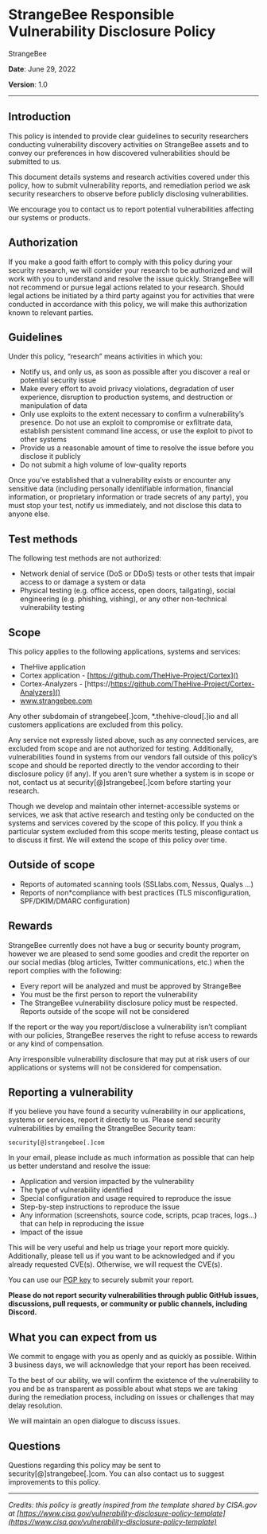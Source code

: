 # StrangeBee Responsible Vulnerability Disclosure Policy

StrangeBee

**Date**: June 29, 2022

**Version**: 1.0

---

## Introduction
This policy is intended to provide clear guidelines to security researchers  conducting vulnerability discovery activities on StrangeBee assets and to convey our preferences in how discovered vulnerabilities should be submitted to us.

This document details systems and research activities covered under this policy, how to submit vulnerability reports, and remediation period we ask security researchers to observe before publicly disclosing vulnerabilities.

We encourage you to contact us to report potential vulnerabilities affecting our systems or products.


## Authorization
If you make a good faith effort to comply with this policy during your security research, we will consider your research to be authorized and will work with you to understand and resolve the issue quickly. StrangeBee will not recommend or pursue legal actions related to your research. Should legal actions be initiated by a third party against you for activities that were conducted in accordance with this policy, we will make this authorization known to relevant parties.


## Guidelines
Under this policy, “research” means activities in which you:

* Notify us, and only us, as soon as possible after you discover a real or potential security issue
* Make every effort to avoid privacy violations, degradation of user experience, disruption to production systems, and destruction or manipulation of data
*	Only use exploits to the extent necessary to confirm a vulnerability’s presence. Do not use an exploit to compromise or exfiltrate data, establish persistent command line access, or use the exploit to pivot to other systems
*	Provide us a reasonable amount of time to resolve the issue before you disclose it publicly
*	Do not submit a high volume of low-quality reports

Once you’ve established that a vulnerability exists or encounter any sensitive data (including personally identifiable information, financial information, or proprietary information or trade secrets of any party), you must stop your test, notify us immediately, and not disclose this data to anyone else.


## Test methods
The following test methods are not authorized:

*	Network denial of service (DoS or DDoS) tests or other tests that impair access to or damage a system or data
*	Physical testing (e.g. office access, open doors, tailgating), social engineering (e.g. phishing, vishing), or any other non-technical vulnerability testing


## Scope
This policy applies to the following applications, systems and services: 

* TheHive application
* Cortex application - [https://github.com/TheHive-Project/Cortex]()
* Cortex-Analyzers - [https://https://github.com/TheHive-Project/Cortex-Analyzers]()
* www.strangebee.com

Any other subdomain of strangebee[.]com, \*.thehive-cloud[.]io and all customers applications are excluded from this policy.

Any service not expressly listed above, such as any connected services, are excluded from scope and are not authorized for testing. Additionally, vulnerabilities found in systems from our vendors fall outside of this policy’s scope and should be reported directly to the vendor according to their disclosure policy (if any). If you aren’t sure whether a system is in scope or not, contact us at security[@]strangebee[.]com before starting your research.

Though we develop and maintain other internet-accessible systems or services, we ask that active research and testing only be conducted on the systems and services covered by the scope of this policy. If you think a particular system excluded from this  scope merits testing, please contact us to discuss it first. We will extend the scope of this policy over time.


## Outside of scope
*	Reports of automated scanning tools (SSLlabs.com, Nessus, Qualys …)
*	Reports of non*compliance with best practices (TLS misconfiguration, SPF/DKIM/DMARC configuration)


## Rewards
StrangeBee currently does not have a bug or security bounty program, however we are pleased to send some goodies and credit the reporter on our social medias (blog articles, Twitter communications, etc.) when the report complies with the following:

*	Every report will be analyzed and must be approved by StrangeBee
*	You must be the first person to report the vulnerability
*	The StrangeBee vulnerability disclosure policy must be respected. Reports outside of the scope will not be considered

If the report or the way you report/disclose a vulnerability isn’t compliant with our policies, StrangeBee reserves the right to refuse access to rewards or any kind of compensation.

Any irresponsible vulnerability disclosure that may put at risk users of our applications or systems will not be considered for compensation.


## Reporting a vulnerability
If you believe you have found a security vulnerability in our applications, systems or services, report it directly to us. Please send security vulnerabilities by emailing the StrangeBee Security team:

```
security[@]strangebee[.]com
```

In your email, please include as much information as possible that can help us better understand and resolve the issue:

* Application and version impacted by the vulnerability
* The type of vulnerability identified
* Special configuration and usage required to reproduce the issue
* Step-by-step instructions to reproduce the issue
* Any information (screenshots, source code, scripts, pcap traces, logs...) that can help in reproducing the issue
* Impact of the issue

This will be very useful and help us triage your report more quickly. Additionally, please tell us if you want to be acknowledged and if you already requested CVE(s). Otherwise, we will request the CVE(s).

You can use our [PGP key](./../PGP%20keys/security-at-strangebee-dot-com.key) to securely submit your report.

**Please do not report security vulnerabilities through public GitHub issues, discussions, pull requests, or community or public channels, including Discord.**


## What you can expect from us
We commit to engage with you as openly and as quickly as possible. Within 3 business days, we will acknowledge that your report has been received.

To the best of our ability, we will confirm the existence of the vulnerability to you and be as transparent as possible about what steps we are taking during the remediation process, including on issues or challenges that may delay resolution.

We will maintain an open dialogue to discuss issues.


## Questions
Questions regarding this policy may be sent to security[@]strangebee[.]com. You can also contact us to suggest improvements to this policy.

---
_Credits: this policy is greatly inspired from the template shared by CISA.gov at [https://www.cisa.gov/vulnerability-disclosure-policy-template](https://www.cisa.gov/vulnerability-disclosure-policy-template)_